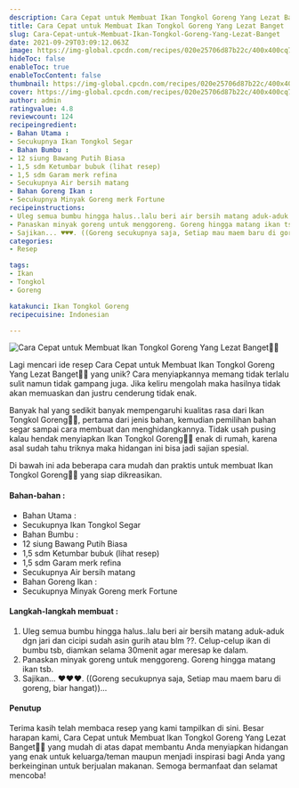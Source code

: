 ```yaml
---
description: Cara Cepat untuk Membuat Ikan Tongkol Goreng Yang Lezat Banget"
title: Cara Cepat untuk Membuat Ikan Tongkol Goreng Yang Lezat Banget
slug: Cara-Cepat-untuk-Membuat-Ikan-Tongkol-Goreng-Yang-Lezat-Banget
date: 2021-09-29T03:09:12.063Z
image: https://img-global.cpcdn.com/recipes/020e25706d87b22c/400x400cq70/photo.jpg
hideToc: false
enableToc: true
enableTocContent: false
thumbnail: https://img-global.cpcdn.com/recipes/020e25706d87b22c/400x400cq70/photo.jpg
cover: https://img-global.cpcdn.com/recipes/020e25706d87b22c/400x400cq70/photo.jpg
author: admin
ratingvalue: 4.8
reviewcount: 124
recipeingredient:
- Bahan Utama :
- Secukupnya Ikan Tongkol Segar
- Bahan Bumbu :
- 12 siung Bawang Putih Biasa
- 1,5 sdm Ketumbar bubuk (lihat resep)
- 1,5 sdm Garam merk refina
- Secukupnya Air bersih matang
- Bahan Goreng Ikan :
- Secukupnya Minyak Goreng merk Fortune
recipeinstructions:
- Uleg semua bumbu hingga halus..lalu beri air bersih matang aduk-aduk dgn jari dan cicipi sudah asin gurih atau blm ??. Celup-celup ikan di bumbu tsb, diamkan selama 30menit agar meresap ke dalam.
- Panaskan minyak goreng untuk menggoreng. Goreng hingga matang ikan tsb.
- Sajikan... ♥️♥️♥️. ((Goreng secukupnya saja, Setiap mau maem baru di goreng, biar hangat))...
categories:
- Resep

tags:
- Ikan
- Tongkol
- Goreng

katakunci: Ikan Tongkol Goreng
recipecuisine: Indonesian

---
```


![Cara Cepat untuk Membuat Ikan Tongkol Goreng Yang Lezat Banget👩‍🍳](https://img-global.cpcdn.com/recipes/020e25706d87b22c/400x400cq70/photo.jpg)

Lagi mencari ide resep Cara Cepat untuk Membuat Ikan Tongkol Goreng Yang Lezat Banget👩‍🍳 yang unik? Cara menyiapkannya memang tidak terlalu sulit namun tidak gampang juga. Jika keliru mengolah maka hasilnya tidak akan memuaskan dan justru cenderung tidak enak.

Banyak hal yang sedikit banyak mempengaruhi kualitas rasa dari Ikan Tongkol Goreng👩‍🍳, pertama dari jenis bahan, kemudian pemilihan bahan segar sampai cara membuat dan menghidangkannya. Tidak usah pusing kalau hendak menyiapkan Ikan Tongkol Goreng👩‍🍳 enak di rumah, karena asal sudah tahu triknya maka hidangan ini bisa jadi sajian spesial.

Di bawah ini ada beberapa cara mudah dan praktis untuk membuat Ikan Tongkol Goreng👩‍🍳 yang siap dikreasikan.

<!--inarticleads1-->

#### Bahan-bahan :

- Bahan Utama :
- Secukupnya Ikan Tongkol Segar
- Bahan Bumbu :
- 12 siung Bawang Putih Biasa
- 1,5 sdm Ketumbar bubuk (lihat resep)
- 1,5 sdm Garam merk refina
- Secukupnya Air bersih matang
- Bahan Goreng Ikan :
- Secukupnya Minyak Goreng merk Fortune

<!--inarticleads2-->

#### Langkah-langkah membuat :

1. Uleg semua bumbu hingga halus..lalu beri air bersih matang aduk-aduk dgn jari dan cicipi sudah asin gurih atau blm ??. Celup-celup ikan di bumbu tsb, diamkan selama 30menit agar meresap ke dalam.
1. Panaskan minyak goreng untuk menggoreng. Goreng hingga matang ikan tsb.
1. Sajikan... ♥️♥️♥️. ((Goreng secukupnya saja, Setiap mau maem baru di goreng, biar hangat))...

#### Penutup

Terima kasih telah membaca resep yang kami tampilkan di sini. Besar harapan kami, Cara Cepat untuk Membuat Ikan Tongkol Goreng Yang Lezat Banget👩‍🍳 yang mudah di atas dapat membantu Anda menyiapkan hidangan yang enak untuk keluarga/teman maupun menjadi inspirasi bagi Anda yang berkeinginan untuk berjualan makanan. Semoga bermanfaat dan selamat mencoba!
